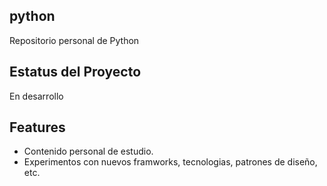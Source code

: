 ## python
Repositorio personal de Python

## Estatus del Proyecto
En desarrollo

## Features
- Contenido personal de estudio.
- Experimentos con nuevos framworks, tecnologias, patrones de diseño, etc.
